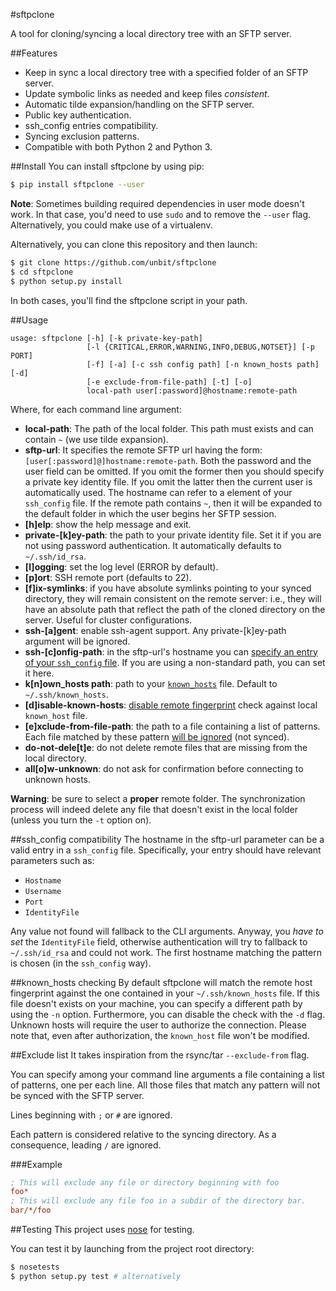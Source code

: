 #sftpclone

A tool for cloning/syncing a local directory tree with an SFTP server.

##Features

* Keep in sync a local directory tree with a specified folder of an SFTP server.
* Update symbolic links as needed and keep files _consistent_.
* Automatic tilde expansion/handling on the SFTP server.
* Public key authentication.
* ssh_config entries compatibility.
* Syncing exclusion patterns.
* Compatible with both Python 2 and Python 3.

##Install
You can install sftpclone by using pip:
```bash
$ pip install sftpclone --user
```

**Note**: Sometimes building required dependencies in user mode doesn't work. In that case, you'd need to use `sudo` and to remove the `--user` flag.
Alternatively, you could make use of a virtualenv.

Alternatively, you can clone this repository and then launch:
```bash
$ git clone https://github.com/unbit/sftpclone
$ cd sftpclone
$ python setup.py install
```

In both cases, you'll find the sftpclone script in your path.

##Usage

```
usage: sftpclone [-h] [-k private-key-path]
                 [-l {CRITICAL,ERROR,WARNING,INFO,DEBUG,NOTSET}] [-p PORT]
                 [-f] [-a] [-c ssh config path] [-n known_hosts path] [-d]
                 [-e exclude-from-file-path] [-t] [-o]
                 local-path user[:password]@hostname:remote-path
```

Where, for each command line argument:

* **local-path**: The path of the local folder. This path must exists and can contain `~` (we use tilde expansion).
* **sftp-url**: It specifies the remote SFTP url having the form: `[user[:password]@]hostname:remote-path`. Both the password and the user field can be omitted. If you omit the former then you should specify a private key identity file. If you omit the latter then the current user is automatically used. The hostname can refer to a element of your `ssh_config` file. If the remote path contains `~`, then it will be expanded to the default folder in which the user begins her SFTP session.
* **[h]elp**: show the help message and exit.
* **private-[k]ey-path**: the path to your private identity file. Set it if you are not using password authentication. It automatically defaults to `~/.ssh/id_rsa`.
* **[l]ogging**: set the log level (ERROR by default).
* **[p]ort**: SSH remote port (defaults to 22).
* **[f]ix-symlinks**: if you have absolute symlinks pointing to your synced directory, they will remain consistent on the remote server: i.e., they will have an absolute path that reflect the path of the cloned directory on the server. Useful for cluster configurations.
* **ssh-[a]gent**: enable ssh-agent support. Any private-[k]ey-path argument will be ignored.
* **ssh-[c]onfig-path**: in the sftp-url's hostname you can [specify an entry of your `ssh_config` file](#ssh_config-compatibility). If you are using a non-standard path, you can set it here.
* **k[n]own_hosts path**: path to your [`known_hosts`](#known_hosts-checking) file. Default to `~/.ssh/known_hosts`.
* **[d]isable-known-hosts**: [disable remote fingerprint](#known_hosts-checking) check against local `known_host` file.
* **[e]xclude-from-file-path**: the path to a file containing a list of patterns. Each file matched by these pattern [will be ignored](#exclude-list) (not synced).
* **do-not-dele[t]e**: do not delete remote files that are missing from the local directory.
* **all[o]w-unknown**: do not ask for confirmation before connecting to unknown hosts.

**Warning**: be sure to select a __proper__ remote folder. 
The synchronization process will indeed delete any file that doesn't exist in the local folder (unless you turn the `-t` option on).

##ssh_config compatibility
The hostname in the sftp-url parameter can be a valid entry in a `ssh_config` file. Specifically, your entry should have relevant parameters such as:

* `Hostname`
* `Username`
* `Port`
* `IdentityFile`

Any value not found will fallback to the CLI arguments. 
Anyway, you _have to set_ the `IdentityFile` field, otherwise authentication will try to fallback to `~/.ssh/id_rsa` and could not work.
The first hostname matching the pattern is chosen (in the `ssh_config` way).

##known_hosts checking
By default sftpclone will match the remote host fingerprint against the one contained in your `~/.ssh/known_hosts` file.
If this file doesn't exists on your machine, you can specify a different path by using the `-n` option.
Furthermore, you can disable the check with the `-d` flag.
Unknown hosts will require the user to authorize the connection. Please note that, even after authorization, the `known_host`
file won't be modified.

##Exclude list
It takes inspiration from the rsync/tar `--exclude-from` flag.

You can specify among your command line arguments a file containing a list of patterns, one per each line.
All those files that match any pattern will not be synced with the SFTP server.

Lines beginning with `;` or `#` are ignored.

Each pattern is considered relative to the syncing directory. As a consequence, leading `/` are ignored.

###Example
```ini
; This will exclude any file or directory beginning with foo
foo*
; This will exclude any file foo in a subdir of the directory bar.
bar/*/foo
```

##Testing
This project uses [nose](https://nose.readthedocs.org/en/latest/) for testing.

You can test it by launching from the project root directory:
```bash
$ nosetests
$ python setup.py test # alternatively
```
